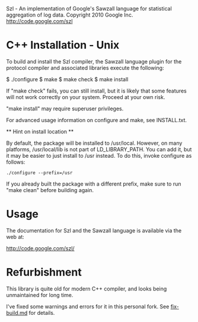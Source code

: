 Szl - An implementation of Google's Sawzall language for
statistical aggregation of log data.
Copyright 2010 Google Inc.
http://code.google.com/szl

C++ Installation - Unix
=======================

To build and install the Szl compiler, the Sawzall language plugin for
the protocol compiler and associated libraries execute the following:

  $ ./configure
  $ make
  $ make check
  $ make install

If "make check" fails, you can still install, but it is likely that
some features will not work correctly on your system.
Proceed at your own risk.

"make install" may require superuser privileges.

For advanced usage information on configure and make, see INSTALL.txt.

** Hint on install location **

  By default, the package will be installed to /usr/local.  However,
  on many platforms, /usr/local/lib is not part of LD_LIBRARY_PATH.
  You can add it, but it may be easier to just install to /usr
  instead.  To do this, invoke configure as follows:

    ./configure --prefix=/usr

  If you already built the package with a different prefix, make sure
  to run "make clean" before building again.

Usage
=====

The documentation for Szl and the Sawzall language is available via the
web at:

  http://code.google.com/szl/

Refurbishment
=============

This library is quite old for modern C++ compiler, and looks being unmaintained
for long time.

I've fixed some warnings and errors for it in this personal fork.
See [fix-build.md](fix-build.md) for details.
